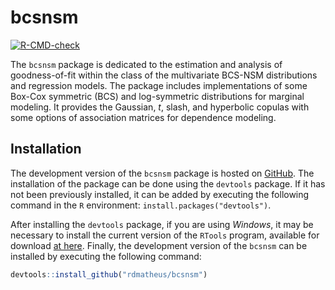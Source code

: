 
# bcsnsm

<!-- badges: start -->
[![R-CMD-check](https://github.com/rdmatheus/bcsnsm/actions/workflows/R-CMD-check.yaml/badge.svg)](https://github.com/rdmatheus/bcsnsm/actions/workflows/R-CMD-check.yaml)
<!-- badges: end -->

The `bcsnsm` package is dedicated to the estimation and analysis of goodness-of-fit
within the class of the multivariate BCS-NSM distributions and regression models. The
package includes implementations of some Box-Cox symmetric (BCS) and log-symmetric distributions for
marginal modeling. It provides the Gaussian, $t$, slash, and hyperbolic copulas
with some options of association matrices for dependence modeling. 

## Installation

The development version of the `bcsnsm` package is hosted on
[GitHub](https://github.com/rdmatheus/bcsnsm). The installation of the
package can be done using the `devtools` package. If it has not been
previously installed, it can be added by executing the following command
in the `R` environment: `install.packages("devtools")`.

After installing the `devtools` package, if you are using *Windows*, it
may be necessary to install the current version of the `RTools` program,
available for download [at
here](https://cran.r-project.org/bin/windows/Rtools). Finally, the
development version of the `bcsnsm` can be installed by executing the
following command:

``` r
devtools::install_github("rdmatheus/bcsnsm")
```
